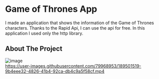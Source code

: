 # Game of Thrones App

I made an application that shows the information of the Game of Thrones characters. Thanks to the Rapid Api, I can use the api for free. In this application I used only the http library.

## About The Project

![image](https://user-images.githubusercontent.com/79968953/189138616-b0dea9bf-03eb-4859-858e-78198fd43575.png)
<br>
https://user-images.githubusercontent.com/79968953/189501519-9b4eee32-4826-41b4-92ca-db4c9a5f58cf.mp4
